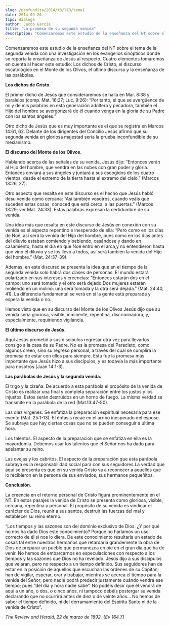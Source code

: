 ```yaml
---
slug: /profundiza/2014/t3/l13/tema1
date: 2014-09-20
tipo: dialoga
author: Jacob García
title: "La promesa de su segunda venida"
description: "Comenzaremos este estudio de la enseñanza del NT sobre el tema de la segunda  venida con una investigación en los evangelios sinópticos donde se reporta la  enseñanza de Jesús al respecto. Cuatro elementos tomaremos en cuenta al hacer  este estudio: Los dichos de Cristo, el di..."
---
```


Comenzaremos este estudio de la enseñanza del NT sobre el tema de la segunda venida con una investigación en los evangelios sinópticos donde se reporta la enseñanza de Jesús al respecto. Cuatro elementos tomaremos en cuenta al hacer este estudio: Los dichos de Cristo, el discurso escatológico en el Monte de los Olivos, el último discurso y la enseñanza de las parábolas.

**Los dichos de Cristo.**

El primer dicho de Jesús que consideraremos se halla en Mar. 8:38 y  paralelos (comp. Mat. 16:27; Luc. 9:26): “Por tanto, el que se avergüence de mí y de mis palabras en esta generación adúltera y pecadora, también el Hijo del hombre se avergonzará de él cuando venga en la gloria de su Padre con los santos ángeles.”

Otro dicho de Jesús que es muy importante es el que se registra en Marcos 14:61, 62. Delante de los dirigentes del Concilio Jesús afirmó que su segunda venida en gloriosa majestad sería la prueba inconfundible de su mesianismo.

**El discurso del Monte de los Olivos.**

Hablando acerca de las señales de su venida, Jesús dijo: “Entonces verán al Hijo del hombre, que vendrá en las nubes con gran poder y gloria. Entonces enviará a sus ángeles y juntará a sus escogidos de los cuatro vientos, desde el extremo de la tierra hasta el extremo del cielo.” (Marcos 13:26, 27).

Otro aspecto que resalta en este discurso es el hecho que Jesús habló desu venida como cercana: “Así también vosotros, cuando veáis que suceden estas cosas, conoced que está cerca, a las puertas.” (Marcos 13:29; ver Mat. 24:33). Estas palabras expresan la certidumbre de su venida.

Una idea más que resalta en este discurso de Jesús en conexión con su venida es el aspecto repentino e inesperado de ella: “Pero como en los días de Noé, así será la venida del Hijo del hombre, pues como en los días antes del diluvio estaban comiendo y bebiendo, casándose y dando en casamiento, hasta el día en que Noé entró en el arca,y no entendieron hasta que vino el diluvio y se los llevó a todos, así será también la venida del Hijo del hombre.” (Mat. 24:37-39).

Además, en este discurso se presenta la idea que en el tiempo de la segunda venida solo habrá dos clases de personas: El mundo estará polarizado en sus intereses y creencias: “Entonces estarán dos en el campo: uno será tomado y el otro será dejado.Dos mujeres estarán moliendo en un molino: una será tomada y la otra será dejada.” (Mat. 24:40, 41). La diferencia fundamental se verá en si la gente está preparada y espera la venida o no.

Hemos visto que en su discurso del Monte de los Olivos Jesús dijo que su venida sería gloriosa, visible, inminente, repentina, discriminadora, y, especialmente, requiriendo vigilancia.

**El último discurso de Jesús.**

Aquí Jesús prometió a sus discípulos regresar otra vez para llevarlos consigo a la casa de su Padre. No es la promesa del Paracleto, como algunos creen, sino su regreso personal, a través del cual se cumplirá la promesa de estar con ellos para siempre. Esta fue la promesa más importante que Jesús hizo a sus discípulos, y es todavía la más importante para nosotros.(Juan 14:1-3).

**Las parábolas de Jesús y la segunda venida.**

El trigo y la cizaña. De acuerdo a esta parábola el propósito de la venida de Cristo es realizar una final y completa separación entre los justos y los injustos. Estos serán destruidos en un horno de fuego. La misma verdad se transmite en la parábola de la red (Mat.13:47-50).

Las diez vírgenes. Se enfatiza la preparación espiritual necesaria para ese evento (Mat. 25:1-13). El énfasis recae en el arribo inesperado del esposo. Se subraya que hay ciertas cosas que no se pueden conseguir a última hora.

Los talentos. El aspecto de la preparación que se enfatiza en ella es la mayordomía. Debemos usar los talentos que el Señor nos ha dado para adelantar su reino.

Las ovejas y los cabritos. El aspecto de la preparación que esta parábola subraya es la responsabilidad social para con sus seguidores.La verdad que aquí se presenta es que en su venida Cristo va a reconocer a aquellos que lo recibieron en la persona de sus enviados, sus hermanos pequeñitos.

**Conclusión.**

La creencia en el retorno personal de Cristo figura prominentemente en el NT. En estos pasajes la venida de Cristo se presenta como gloriosa, visible, cercana, repentina y personal. El propósito de su venida es vindicar el carácter de Dios, reunir a sus santos, destruir las fuerzas del mal y establecer su reino eterno.

“Los tiempos y las sazones son del dominio exclusivo de Dios. ¿Y por qué no nos ha dado Dios este conocimiento? Porque no haríamos un uso correcto de él si nos lo diera. De este conocimiento resultaría un estado de cosas tal entre nuestros hermanos que retardaría grandemente la obra de Dios de preparar un pueblo que permanezca en pie en el gran día que ha de venir. No hemos de embarcarnos en especulaciones con respecto a los tiempos y las sazones que Dios no ha revelado. Jesús dijo a sus discípulos que velaran, pero no respecto a un tiempo definido. Sus seguidores han de estar en la posición de aquellos que escuchan las órdenes de su Capitán; han de vigilar, esperar, orar y trabajar, mientras se acerca el tiempo para la venida del Señor; pero nadie podrá predecir justamente cuándo vendrá ese tiempo; pues “del día y hora nadie sabe”. No podéis decir que él vendrá de aquí a un año, o dos, o cinco años, ni tampoco debéis postergar su venida declarando que no ocurrirá antes de diez o de veinte años... No hemos de saber el tiempo definido, ni del derramamiento del Espíritu Santo ni de la venida de Cristo”.

_The Review and Herald, 22 de marzo de 1892. {Ev_ _164.7}_
